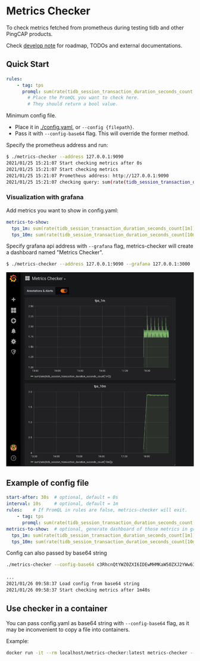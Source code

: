 # Metrics Checker
To check metrics fetched from prometheus during testing tidb and other PingCAP products.

Check [develop note](./doc/develop_note.md) for roadmap, TODOs and external documentations.

## Quick Start
```yaml
rules:
    - tag: tps
      promql: sum(rate(tidb_session_transaction_duration_seconds_count[5m])) > bool sum(rate(tidb_session_transaction_duration_seconds_count[10m]))
        # Place the PromQL you want to check here.
        # They should return a bool value.
```

Minimum config file.
- Place it in [./config.yaml](./config.yaml), or `--config {filepath}`.
- Pass it with `--config-base64` flag. This will override the former method.

Specify the prometheus address and run:
```bash
$ ./metrics-checker --address 127.0.0.1:9090
2021/01/25 15:21:07 Start checking metrics after 0s
2021/01/25 15:21:07 Start checking metrics
2021/01/25 15:21:07 Prometheus address: http://127.0.0.1:9090
2021/01/25 15:21:07 checking query: sum(rate(tidb_session_transaction_duration_seconds_count[5m])) > bool sum(rate(tidb_session_transaction_duration_seconds_count[10m]))
```

### Visualization with grafana
Add metrics you want to show in config.yaml:
```yaml
metrics-to-show:
  tps_1m: sum(rate(tidb_session_transaction_duration_seconds_count[1m]))
  tps_10m: sum(rate(tidb_session_transaction_duration_seconds_count[10m]))
```

Specify grafana api address with `--grafana` flag, metrics-checker will create a dashboard named "Metrics Checker".
```bash
$ ./metrics-checker --address 127.0.0.1:9090 --grafana 127.0.0.1:3000
```
![Grafana Dashboard](doc/assets/grafana-metrics-checker.png)

## Example of config file
```yaml
start-after: 30s  # optional, default = 0s
interval: 10s     # optional, default = 1m
rules:    # If PromQL in rules are false, metrics-checker will exit.
    - tag: tps
      promql: sum(rate(tidb_session_transaction_duration_seconds_count[5m])) > bool sum(rate(tidb_session_transaction_duration_seconds_count[10m]))  # PromQL here should return a bool value.
metrics-to-show:  # optional, generate dashboard of those metrics in grafana when `--grafana` flag is set.
  tps_1m: sum(rate(tidb_session_transaction_duration_seconds_count[1m]))
  tps_10m: sum(rate(tidb_session_transaction_duration_seconds_count[10m]))
```

Config can also passed by base64 string
```bash
./metrics-checker --config-base64 c3RhcnQtYWZ0ZXI6IDEwMHMKaW50ZXJ2YWw6IDEwcwpydWxlczogICAgIyDlr7kgcHJvbWV0aGV1cyBhcGkg55qEIHF1ZXJ5CiAgICAtIHRhZzogdHBzCiAgICAgIHByb21xbDogc3VtKHJhdGUodGlkYl9zZXNzaW9uX3RyYW5zYWN0aW9uX2R1cmF0aW9uX3NlY29uZHNfY291bnRbMW1dKSkgPiBib29sIDIvMyAqIHN1bShyYXRlKHRpZGJfc2Vzc2lvbl90cmFuc2FjdGlvbl9kdXJhdGlvbl9zZWNvbmRzX2NvdW50WzVtXSkpCg==

...
2021/01/26 09:58:37 Load config from base64 string
2021/01/26 09:58:37 Start checking metrics after 1m40s
```

## Use checker in a container
You can pass config.yaml as base64 string with `--config-base64` flag, as it may be inconvenient to copy a file into containers.

Example:
```bash
docker run -it --rm localhost/metrics-checker:latest metrics-checker --config-base64 c3RhcnQtYWZ0ZXI6IDBzCmludGVydmFsOiAxMHMKcnVsZXM6ICAgICMg5a+5IHByb21ldGhldXMgYXBpIOeahCBxdWVyeQogICAgLSB0YWc6IHRwcwogICAgICBwcm9tcWw6IHN1bShyYXRlKHRpZGJfc2Vzc2lvbl90cmFuc2FjdGlvbl9kdXJhdGlvbl9zZWNvbmRzX2NvdW50WzFtXSkpID4gYm9vbCAyLzMgKiBzdW0ocmF0ZSh0aWRiX3Nlc3Npb25fdHJhbnNhY3Rpb25fZHVyYXRpb25fc2Vjb25kc19jb3VudFs1bV0pKQo= --address 192.168.1.164:9090
```